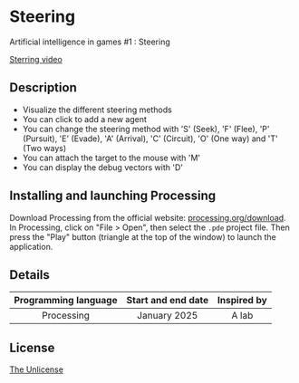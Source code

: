 # Steering

Artificial intelligence in games #1 : Steering

[Sterring video](https://github.com/user-attachments/assets/130fdf0e-992f-450d-8aa3-ae9c4de6b8b6)

## Description
- Visualize the different steering methods
- You can click to add a new agent
- You can change the steering method with 'S' (Seek), 'F' (Flee), 'P' (Pursuit), 'E' (Evade), 'A' (Arrival), 'C' (Circuit), 'O' (One way) and 'T' (Two ways)
- You can attach the target to the mouse with 'M'
- You can display the debug vectors with 'D'

## Installing and launching Processing

Download Processing from the official website: [processing.org/download](https://processing.org/download/).
In Processing, click on "File > Open", then select the `.pde` project file.
Then press the "Play" button (triangle at the top of the window) to launch the application.

## Details
| Programming language | Start and end date | Inspired by |
| :---: | :---: | :---: |
| Processing | January 2025 | A lab |


## License

[The Unlicense](LICENSE)

